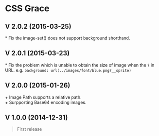 # CSS Grace

## V 2.0.2 (2015-03-25)

\* Fix the image-set() does not support background shorthand.

## V 2.0.1 (2015-03-23)

\* Fix the problem which is unable to obtain the size of image when the `?` in URL. e.g. `background: url(../images/font/blue.png?__sprite)`

## V 2.0.0 (2015-01-26)

\+ Image Path supports a relative path.  
\+ Surpporting Base64 encoding images.

## V 1.0.0 (2014-12-31)

> First release 
